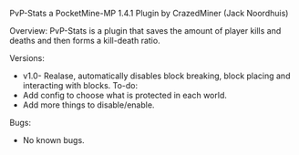 PvP-Stats a PocketMine-MP 1.4.1 Plugin by CrazedMiner (Jack Noordhuis)

Overview:
PvP-Stats is a plugin that saves the amount of player kills and deaths and then forms a kill-death ratio.

Versions:
- v1.0- Realase, automatically disables block breaking, block placing and interacting with blocks.
To-do:
- Add config to choose what is protected in each world.
- Add more things to disable/enable.

Bugs:
- No known bugs.
